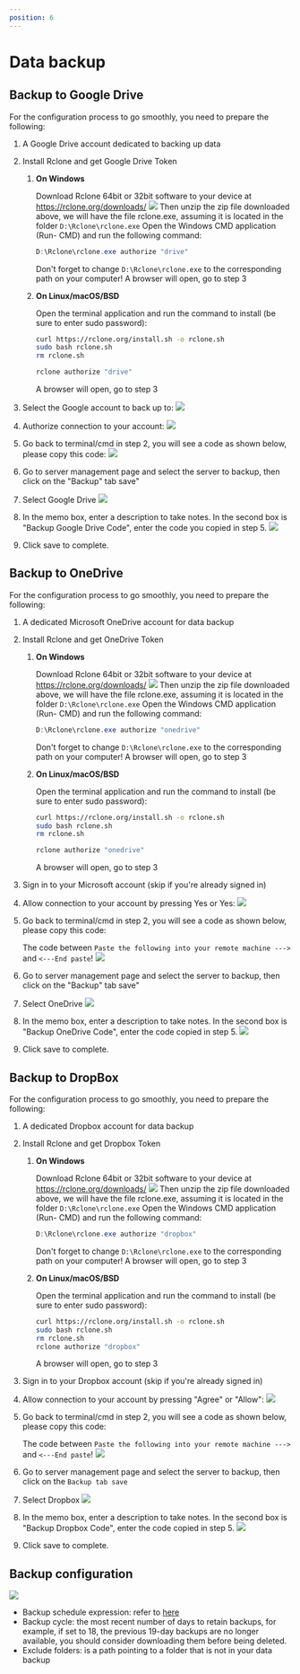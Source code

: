 ```yaml
---
position: 6
---
```


<script setup>
import { data } from '../../.vitepress/config.data.ts'
</script>

# Data backup

## Backup to Google Drive

For the configuration process to go smoothly, you need to prepare the following:

1. A Google Drive account dedicated to backing up data
2. Install Rclone and get Google Drive Token

    1. **On Windows**

        Download Rclone 64bit or 32bit software to your device at https://rclone.org/downloads/
        ![](../../images/backup/rclone-download.png)
        Then unzip the zip file downloaded above, we will have the file rclone.exe, assuming it is located in the folder `D:\Rclone\rclone.exe`
        Open the Windows CMD application (Run- CMD) and run the following command:

        ```powershell
        D:\Rclone\rclone.exe authorize "drive"
        ```

        Don't forget to change `D:\Rclone\rclone.exe` to the corresponding path on your computer!
        A browser will open, go to step 3

    2. **On Linux/macOS/BSD**

        Open the terminal application and run the command to install (be sure to enter sudo password):

        ```bash
        curl https://rclone.org/install.sh -o rclone.sh
        sudo bash rclone.sh
        rm rclone.sh

        rclone authorize "drive"
        ```

        A browser will open, go to step 3

3. Select the Google account to back up to:
   ![](../../images/backup/googledrive01.png)
4. Authorize connection to your account:
   ![](../../images/backup/googledrive02.png)
5. Go back to terminal/cmd in step 2, you will see a code as shown below, please copy this code:
   ![](../../images/backup/rclone-ggdrive-config-token.png)
6. Go to <a :href="data.url + '/servers/'" target="_blank">server management page</a> and select the server to backup, then click on the "Backup" tab save"
7. Select Google Drive
   ![](../../images/backup/backup-list.png)
8. In the memo box, enter a description to take notes. In the second box is "Backup Google Drive Code", enter the code you copied in step 5.
   ![](../../images/backup/googledrive05.png)
9. Click save to complete.

## Backup to OneDrive

For the configuration process to go smoothly, you need to prepare the following:

1. A dedicated Microsoft OneDrive account for data backup
2. Install Rclone and get OneDrive Token

    1. **On Windows**

        Download Rclone 64bit or 32bit software to your device at https://rclone.org/downloads/
        ![](../../images/backup/rclone-download.png)
        Then unzip the zip file downloaded above, we will have the file rclone.exe, assuming it is located in the folder `D:\Rclone\rclone.exe`
        Open the Windows CMD application (Run- CMD) and run the following command:

        ```powershell
        D:\Rclone\rclone.exe authorize "onedrive"
        ```

        Don't forget to change `D:\Rclone\rclone.exe` to the corresponding path on your computer!
        A browser will open, go to step 3

    2. **On Linux/macOS/BSD**

        Open the terminal application and run the command to install (be sure to enter sudo password):

        ```bash
        curl https://rclone.org/install.sh -o rclone.sh
        sudo bash rclone.sh
        rm rclone.sh

        rclone authorize "onedrive"
        ```

        A browser will open, go to step 3

3. Sign in to your Microsoft account (skip if you're already signed in)
4. Allow connection to your account by pressing Yes or Yes:
   ![](../../images/onedrive-accept.png)
5. Go back to terminal/cmd in step 2, you will see a code as shown below, please copy this code:

    The code between `Paste the following into your remote machine --->` and `<---End paste`!
    ![](../../images/backup/rclone-config-token.png)

6. Go to <a :href="data.url + '/servers/'" target="_blank">server management page</a> and select the server to backup, then click on the "Backup" tab save"
7. Select OneDrive
   ![](../../images/backup/backup-list.png)
8. In the memo box, enter a description to take notes. In the second box is "Backup OneDrive Code", enter the code copied in step 5.
   ![](../../images/connect-onedrive.png)
9. Click save to complete.

## Backup to DropBox

For the configuration process to go smoothly, you need to prepare the following:

1. A dedicated Dropbox account for data backup
2. Install Rclone and get Dropbox Token

    1. **On Windows**

        Download Rclone 64bit or 32bit software to your device at https://rclone.org/downloads/
        ![](../../images/backup/rclone-download.png)
        Then unzip the zip file downloaded above, we will have the file rclone.exe, assuming it is located in the folder `D:\Rclone\rclone.exe`
        Open the Windows CMD application (Run- CMD) and run the following command:

        ```powershell
        D:\Rclone\rclone.exe authorize "dropbox"
        ```

        Don't forget to change `D:\Rclone\rclone.exe` to the corresponding path on your computer!
        A browser will open, go to step 3

    2. **On Linux/macOS/BSD**

        Open the terminal application and run the command to install (be sure to enter sudo password):

        ```bash
        curl https://rclone.org/install.sh -o rclone.sh
        sudo bash rclone.sh
        rm rclone.sh
        rclone authorize "dropbox"
        ```

        A browser will open, go to step 3

3. Sign in to your Dropbox account (skip if you're already signed in)
4. Allow connection to your account by pressing "Agree" or "Allow":
   ![](../../images/dropbox-allow.png)
5. Go back to terminal/cmd in step 2, you will see a code as shown below, please copy this code:

    The code between `Paste the following into your remote machine --->` and `<---End paste`!
    ![](../../images/backup/rclone-config-token.png)

6. Go to <a :href="data.url + '/servers/'" target="_blank">server management page</a> and select the server to backup, then click on the `Backup tab save`
7. Select Dropbox
   ![](../../images/backup/backup-list.png)
8. In the memo box, enter a description to take notes. In the second box is "Backup Dropbox Code", enter the code copied in step 5.
   ![](../../images/connect-onedrive.png)
9. Click save to complete.

## Backup configuration

![](../../images/backup/backup-configuration.png)

-   Backup schedule expression: refer to [here](../knowledge/cron-job.md)
-   Backup cycle: the most recent number of days to retain backups, for example, if set to 18, the previous 19-day backups are no longer available, you should consider downloading them before being deleted.
-   Exclude folders: is a path pointing to a folder that is not in your data backup
